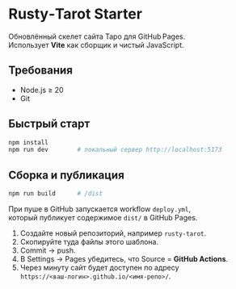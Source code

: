 # Rusty‑Tarot Starter

Обновлённый скелет сайта Таро для GitHub Pages.  
Использует **Vite** как сборщик и чистый JavaScript.

## Требования
* Node.js ≥ 20  
* Git

## Быстрый старт

```bash
npm install
npm run dev        # локальный сервер http://localhost:5173
```

## Сборка и публикация

```bash
npm run build      # /dist
```

При пуше в GitHub запускается workflow `deploy.yml`,  
который публикует содержимое `dist/` в GitHub Pages.

1. Создайте новый репозиторий, например `rusty‑tarot`.  
2. Скопируйте туда файлы этого шаблона.  
3. Commit → push.  
4. В Settings → Pages убедитесь, что Source = **GitHub Actions**.  
5. Через минуту сайт будет доступен по адресу  
   `https://<ваш‑логин>.github.io/<имя‑репо>/`.
